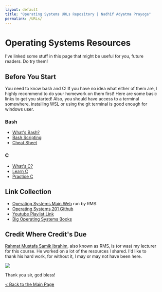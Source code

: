 ```yaml
---
layout: default
title: "Operating Systems URLs Repository | Nadhif Adyatma Prayoga"
permalink: /URLs/
---
```


# Operating Systems Resources

I've linked some stuff in this page that might be useful for you, future readers. Do try them!

## Before You Start

You need to know bash and C! If you have no idea what either of them are, I highly recommend to do your homework on them first!
Here are some basic links to get you started!
Also, you should have access to a terminal somewhere, installing WSL or using the git terminal is good enough for windows user.

### Bash

- [What's Bash?](https://en.wikipedia.org/wiki/Bash_(Unix_shell))
- [Bash Scripting](http://tldp.org/HOWTO/Bash-Prog-Intro-HOWTO.html)
- [Cheat Sheet](https://devhints.io/bash)

### C

- [What's C?](https://en.wikipedia.org/wiki/C_(programming_language))
- [Learn C](https://www.learn-c.org)
- [Practice C](https://tlx.toki.id)

## Link Collection

- [Operating Systems Main Web](https://os.vlsm.org) run by RMS
- [Operating Systems 201 Github](https://github.com/UI-FASILKOM-OS/os201)
- [Youtube Playlist Link](https://os.vlsm.org/playlists/)
- [Big Operating Systems Books](http://os-book.com/)

## Credit Where Credit's Due

[Rahmat Mustafa Samik Ibrahim](https://www.cs.ui.ac.id/index.php/rahmat-mustafa-samik-ibrahim/), also known as RMS, is (or was) my lecturer for this course. He worked on a lot of the resources I shared. I'd like to thank his hard work, for without it, I may or may not have been here.

<img src="https://www.cs.ui.ac.id/wp-content/uploads/2017/04/R.-M.-Samik-Ibrahim-200x300.jpg">

Thank you sir, god bless!

[< Back to the Main Page](https://eaglescommander.github.io/os201/)
